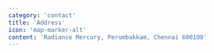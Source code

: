 ```yaml
---
category: 'contact'
title: 'Address'
icon: 'map-marker-alt'
content: 'Radiance Mercury, Perumbakkam, Chennai 600100'
---
```


